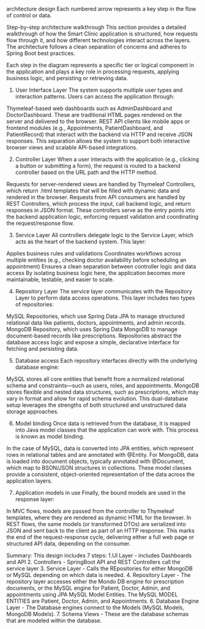 architecture design
Each numbered arrow represents a key step in the flow of control or data.

Step-by-step architecture walkthrough
This section provides a detailed walkthrough of how the Smart Clinic application is structured, how requests flow through it, and how different technologies interact across the layers. The architecture follows a clean separation of concerns and adheres to Spring Boot best practices.

Each step in the diagram represents a specific tier or logical component in the application and plays a key role in processing requests, applying business logic, and persisting or retrieving data.

1. User Interface Layer
The system supports multiple user types and interaction patterns. Users can access the application through:

Thymeleaf-based web dashboards such as AdminDashboard and DoctorDashboard. These are traditional HTML pages rendered on the server and delivered to the browser.
REST API clients like mobile apps or frontend modules (e.g., Appointments, PatientDashboard, and PatientRecord) that interact with the backend via HTTP and receive JSON responses.
This separation allows the system to support both interactive browser views and scalable API-based integrations.

2. Controller Layer
When a user interacts with the application (e.g., clicking a button or submitting a form), the request is routed to a backend controller based on the URL path and the HTTP method.

Requests for server-rendered views are handled by Thymeleaf Controllers, which return .html templates that will be filled with dynamic data and rendered in the browser.
Requests from API consumers are handled by REST Controllers, which process the input, call backend logic, and return responses in JSON format.
These controllers serve as the entry points into the backend application logic, enforcing request validation and coordinating the request/response flow.

3. Service Layer
All controllers delegate logic to the Service Layer, which acts as the heart of the backend system. This layer:

Applies business rules and validations
Coordinates workflows across multiple entities (e.g., checking doctor availability before scheduling an appointment)
Ensures a clean separation between controller logic and data access
By isolating business logic here, the application becomes more maintainable, testable, and easier to scale.

4. Repository Layer
The service layer communicates with the Repository Layer to perform data access operations. This layer includes two types of repositories:

MySQL Repositories, which use Spring Data JPA to manage structured relational data like patients, doctors, appointments, and admin records.
MongoDB Repository, which uses Spring Data MongoDB to manage document-based records like prescriptions.
Repositories abstract the database access logic and expose a simple, declarative interface for fetching and persisting data.

5. Database access
Each repository interfaces directly with the underlying database engine:

MySQL stores all core entities that benefit from a normalized relational schema and constraints—such as users, roles, and appointments.
MongoDB stores flexible and nested data structures, such as prescriptions, which may vary in format and allow for rapid schema evolution.
This dual-database setup leverages the strengths of both structured and unstructured data storage approaches.

6. Model binding
Once data is retrieved from the database, it is mapped into Java model classes that the application can work with. This process is known as model binding.

In the case of MySQL, data is converted into JPA entities, which represent rows in relational tables and are annotated with @Entity.
For MongoDB, data is loaded into document objects, typically annotated with @Document, which map to BSON/JSON structures in collections.
These model classes provide a consistent, object-oriented representation of the data across the application layers.

7. Application models in use
Finally, the bound models are used in the response layer:

In MVC flows, models are passed from the controller to Thymeleaf templates, where they are rendered as dynamic HTML for the browser.
In REST flows, the same models (or transformed DTOs) are serialized into JSON and sent back to the client as part of an HTTP response.
This marks the end of the request-response cycle, delivering either a full web page or structured API data, depending on the consumer.

Summary:
This design includes 7 steps:
1.UI Layer - includes Dashboards and API
2. Controllers - SpringBoot API and REST Controllers call the service layer
3. Service Layer - Calls the REpositories for either MongoDB or MySQL depending on which data is needed.
4. Repository Layer - The repository layer accesses either the Mondo DB engine for prescription documents, or the MySQL engine for Patient, Doctor, Admin, and appointments using JPA MySQL Model Entities. The MySQL MODEL ENTITIES are Patient, Doctor, Admin, and Appointments.
6. Database Engine Layer - The Database engines connect to the Models (MySQL Models, MongoDB Models).
7. Schema Views - These are the database schemas that are modeled within the database.
